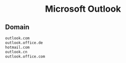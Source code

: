 


<h1 align="center">Microsoft Outlook</h1>  


## Domain


```html
outlook.com
outlook.office.de
hotmail.com
outlook.cn
outlook.office.com
```  

<br>

